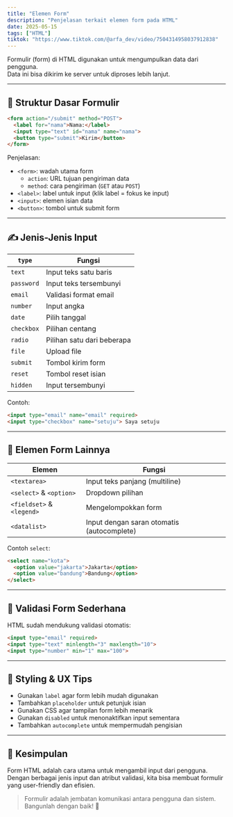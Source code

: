 ```yaml
---
title: "Elemen Form"
description: "Penjelasan terkait elemen form pada HTML"
date: 2025-05-15
tags: ["HTML"]
tiktok: "https://www.tiktok.com/@arfa_dev/video/7504314958037912838"
---
```



Formulir (form) di HTML digunakan untuk mengumpulkan data dari pengguna.  
Data ini bisa dikirim ke server untuk diproses lebih lanjut.

---

## 🧾 Struktur Dasar Formulir

```html
<form action="/submit" method="POST">
  <label for="nama">Nama:</label>
  <input type="text" id="nama" name="nama">
  <button type="submit">Kirim</button>
</form>
```

Penjelasan:

- `<form>`: wadah utama form
  - `action`: URL tujuan pengiriman data
  - `method`: cara pengiriman (`GET` atau `POST`)
- `<label>`: label untuk input (klik label = fokus ke input)
- `<input>`: elemen isian data
- `<button>`: tombol untuk submit form

---

## ✍️ Jenis-Jenis Input

| `type` | Fungsi |
|--------|--------|
| `text` | Input teks satu baris |
| `password` | Input teks tersembunyi |
| `email` | Validasi format email |
| `number` | Input angka |
| `date` | Pilih tanggal |
| `checkbox` | Pilihan centang |
| `radio` | Pilihan satu dari beberapa |
| `file` | Upload file |
| `submit` | Tombol kirim form |
| `reset` | Tombol reset isian |
| `hidden` | Input tersembunyi |

Contoh:

```html
<input type="email" name="email" required>
<input type="checkbox" name="setuju"> Saya setuju
```

---

## 🧠 Elemen Form Lainnya

| Elemen | Fungsi |
|--------|--------|
| `<textarea>` | Input teks panjang (multiline) |
| `<select>` & `<option>` | Dropdown pilihan |
| `<fieldset>` & `<legend>` | Mengelompokkan form |
| `<datalist>` | Input dengan saran otomatis (autocomplete) |

Contoh `select`:

```html
<select name="kota">
  <option value="jakarta">Jakarta</option>
  <option value="bandung">Bandung</option>
</select>
```

---

## 🔐 Validasi Form Sederhana

HTML sudah mendukung validasi otomatis:

```html
<input type="email" required>
<input type="text" minlength="3" maxlength="10">
<input type="number" min="1" max="100">
```

---

## 🎨 Styling & UX Tips

- Gunakan `label` agar form lebih mudah digunakan
- Tambahkan `placeholder` untuk petunjuk isian
- Gunakan CSS agar tampilan form lebih menarik
- Gunakan `disabled` untuk menonaktifkan input sementara
- Tambahkan `autocomplete` untuk mempermudah pengisian

---

## 🎯 Kesimpulan

Form HTML adalah cara utama untuk mengambil input dari pengguna.  
Dengan berbagai jenis input dan atribut validasi, kita bisa membuat formulir yang user-friendly dan efisien.

> Formulir adalah jembatan komunikasi antara pengguna dan sistem. Bangunlah dengan baik! 📝
